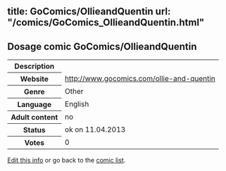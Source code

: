 title: GoComics/OllieandQuentin
url: "/comics/GoComics_OllieandQuentin.html"
---
Dosage comic GoComics/OllieandQuentin
-----------------------------------------

<table class="comicinfo">
<tr>
<th>Description</th><td></td>
</tr>
<tr>
<th>Website</th><td><a href="http://www.gocomics.com/ollie-and-quentin">http://www.gocomics.com/ollie-and-quentin</a></td>
</tr>
<tr>
<th>Genre</th><td>Other</td>
</tr>
<tr>
<th>Language</th><td>English</td>
</tr>
<tr>
<th>Adult content</th><td>no</td>
</tr>
<tr>
<th>Status</th><td>ok on 11.04.2013</td>
</tr>
<tr>
<th>Votes</th><td>0</div></td>
</tr>
</table>

[Edit this info](/comics/GoComics_OllieandQuentin_edit.html) or go back to the [comic list](../comic-index.html).
